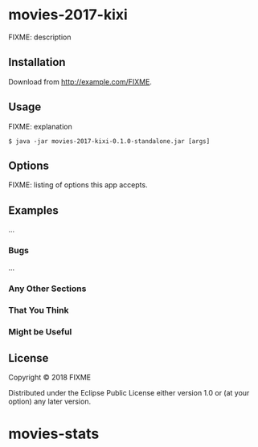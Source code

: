 # movies-2017-kixi

FIXME: description

## Installation

Download from http://example.com/FIXME.

## Usage

FIXME: explanation

    $ java -jar movies-2017-kixi-0.1.0-standalone.jar [args]

## Options

FIXME: listing of options this app accepts.

## Examples

...

### Bugs

...

### Any Other Sections
### That You Think
### Might be Useful

## License

Copyright © 2018 FIXME

Distributed under the Eclipse Public License either version 1.0 or (at
your option) any later version.
# movies-stats
